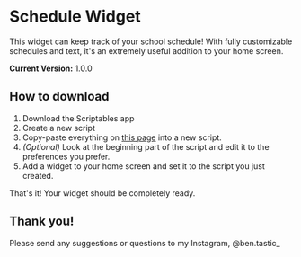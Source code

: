 # Schedule Widget

This widget can keep track of your school schedule! With fully customizable schedules and text, it's an extremely useful addition to your home screen. 

**Current Version:** 1.0.0

## How to download

1. Download the Scriptables app 
2. Create a new script
3. Copy-paste everything on [this page](https://github.com/EpicoTortuga/ScheduleWidget/blob/master/ScriptableCode) into a new script.
4. *(Optional)* Look at the beginning part of the script and edit it to the preferences you prefer.
5. Add a widget to your home screen and set it to the script you just created.

That's it! Your widget should be completely ready.

## Thank you!

Please send any suggestions or questions to my Instagram, @ben.tastic_
